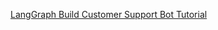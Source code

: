[LangGraph Build Customer Support Bot Tutorial](https://langchain-ai.github.io/langgraph/tutorials/customer-support/customer-support/)
